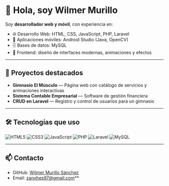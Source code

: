# 👋 Hola, soy Wilmer Murillo

Soy **desarrollador web y móvil**, con experiencia en:

- 🌐 Desarrollo Web: HTML, CSS, JavaScript, PHP, Laravel  
- 📱 Aplicaciones móviles: Android Studio (Java, OpenCV)  
- 🗄️ Bases de datos: MySQL  
- 🎨 Frontend: diseño de interfaces modernas, animaciones y efectos  

---

## 🚀 Proyectos destacados
- **Gimnasio El Músculo** — Página web con catálogo de servicios y animaciones interactivas  
- **Sistema Contable Empresarial** — Software de gestión financiera  
- **CRUD en Laravel** — Registro y control de usuarios para un gimnasio  

---

## 🛠 Tecnologías que uso
![HTML5](https://img.shields.io/badge/-HTML5-E34F26?logo=html5&logoColor=fff)
![CSS3](https://img.shields.io/badge/-CSS3-1572B6?logo=css3)
![JavaScript](https://img.shields.io/badge/-JavaScript-F7DF1E?logo=javascript&logoColor=000)
![PHP](https://img.shields.io/badge/-PHP-777BB4?logo=php&logoColor=fff)
![Laravel](https://img.shields.io/badge/-Laravel-FF2D20?logo=laravel&logoColor=fff)
![MySQL](https://img.shields.io/badge/-MySQL-4479A1?logo=mysql&logoColor=fff)

---

## 📫 Contacto
  
- GitHub: [Wilmer Murillo Sánchez](https://github.com/WilmerSanchez333) 
- Email: zanxhes97@gmail.com**
